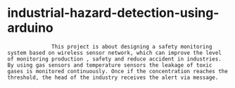 # industrial-hazard-detection-using-arduino
                  This project is about designing a safety monitoring system based on wireless sensor network, which can improve the level of monitoring production , safety and reduce accident in industries. By using gas sensors and temperature sensors the leakage of toxic gases is monitored continuously. Once if the concentration reaches the threshold, the head of the industry receives the alert via message.
